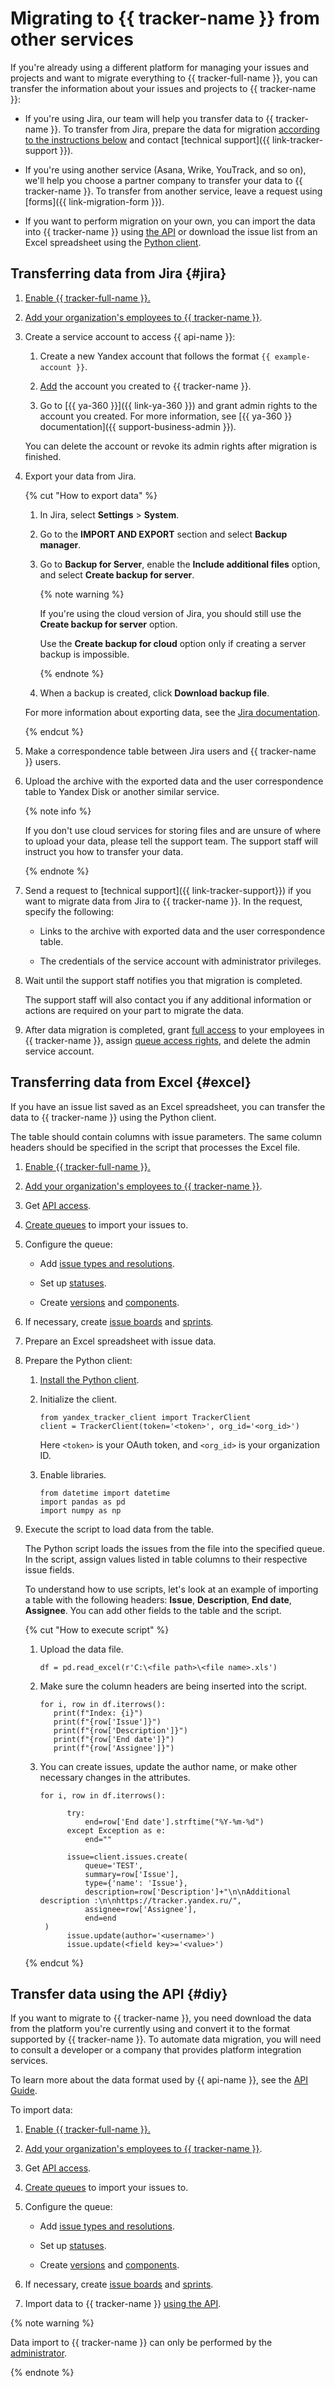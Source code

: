 # Migrating to {{ tracker-name }} from other services

If you're already using a different platform for managing your issues and projects and want to migrate everything to {{ tracker-full-name }}, you can transfer the information about your issues and projects to {{ tracker-name }}:

* If you're using Jira, our team will help you transfer data to {{ tracker-name }}. To transfer from Jira, prepare the data for migration [according to the instructions below](#jira) and contact [technical support]({{ link-tracker-support }}).

* If you're using another service (Asana, Wrike, YouTrack, and so on), we'll help you choose a partner company to transfer your data to {{ tracker-name }}. To transfer from another service, leave a request using [forms]({{ link-migration-form }}).

* If you want to perform migration on your own, you can import the data into {{ tracker-name }} using [the API](#diy) or download the issue list from an Excel spreadsheet using the [Python client](#excel).

## Transferring data from Jira {#jira}



1. [Enable {{ tracker-full-name }}.](enable-tracker.md)

1. [Add your organization's employees to {{ tracker-name }}](add-users.md).

1. Create a service account to access {{ api-name }}:

   1. Create a new Yandex account that follows the format `{{ example-account }}`.

   1. [Add](add-users.md#invite_user) the account you created to {{ tracker-name }}.

   1. Go to [{{ ya-360 }}]({{ link-ya-360 }}) and grant admin rights to the account you created. For more information, see [{{ ya-360 }} documentation]({{ support-business-admin }}).

   You can delete the account or revoke its admin rights after migration is finished.

1. Export your data from Jira.

   {% cut "How to export data" %}

   1. In Jira, select **Settings** > **System**.

   1. Go to the **IMPORT AND EXPORT** section and select **Backup manager**.

   1. Go to **Backup for Server**, enable the **Include additional files** option, and select **Create backup for server**.

      {% note warning %}

      If you're using the cloud version of Jira, you should still use the **Create backup for server** option.

      Use the **Create backup for cloud** option only if creating a server backup is impossible.

      {% endnote %}

   1. When a backup is created, click **Download backup file**.

   For more information about exporting data, see the [Jira documentation](https://support.atlassian.com/jira-cloud-administration/docs/export-issues/).

   {% endcut %}

1. Make a correspondence table between Jira users and {{ tracker-name }} users.

1. Upload the archive with the exported data and the user correspondence table to Yandex Disk or another similar service.

   {% note info %}

   If you don't use cloud services for storing files and are unsure of where to upload your data, please tell the support team. The support staff will instruct you how to transfer your data.

   {% endnote %}

1. Send a request to [technical support]({{ link-tracker-support}}) if you want to migrate data from Jira to {{ tracker-name }}. In the request, specify the following:

   * Links to the archive with exported data and the user correspondence table.

   * The credentials of the service account with administrator privileges.

1. Wait until the support staff notifies you that migration is completed.

   The support staff will also contact you if any additional information or actions are required on your part to migrate the data.

1. After data migration is completed, grant [full access](access.md) to your employees in {{ tracker-name }}, assign [queue access rights](manager/queue-access.md), and delete the admin service account.

## Transferring data from Excel {#excel}

If you have an issue list saved as an Excel spreadsheet, you can transfer the data to {{ tracker-name }} using the Python client.

The table should contain columns with issue parameters. The same column headers should be specified in the script that processes the Excel file.

1. [Enable {{ tracker-full-name }}.](enable-tracker.md)

1. [Add your organization's employees to {{ tracker-name }}](add-users.md).

1. Get [API access](concepts/access.md#section_about_python_client).

1. [Create queues](manager/create-queue.md) to import your issues to.

1. Configure the queue:

    - Add [issue types and resolutions](manager/add-ticket-type.md).

    - Set up [statuses](manager/workflow.md).

    - Create [versions](manager/versions.md) and [components](manager/components.md).

1. If necessary, create [issue boards](manager/create-agile-board.md) and [sprints](manager/create-agile-sprint.md).

1. Prepare an Excel spreadsheet with issue data.

1. Prepare the Python client:

   1. [Install the Python client](user/python.md).

   1. Initialize the client.

      ```
      from yandex_tracker_client import TrackerClient
      client = TrackerClient(token='<token>', org_id='<org_id>')
      ```

      Here `<token>` is your OAuth token, and `<org_id>` is your organization ID.

   1. Enable libraries.

      ```
      from datetime import datetime 
      import pandas as pd
      import numpy as np
      ```

1. Execute the script to load data from the table.

   The Python script loads the issues from the file into the specified queue. In the script, assign values listed in table columns to their respective issue fields.

   To understand how to use scripts, let's look at an example of importing a table with the following headers: **Issue**, **Description**, **End date**, **Assignee**. You can add other fields to the table and the script.

   {% cut "How to execute script" %}

   1. Upload the data file.

      ```
      df = pd.read_excel(r'C:\<file path>\<file name>.xls')
      ```

   1. Make sure the column headers are being inserted into the script.

      ```
      for i, row in df.iterrows():
         print(f"Index: {i}")
         print(f"{row['Issue']}")
         print(f"{row['Description']}")
         print(f"{row['End date']}")
         print(f"{row['Assignee']}")
      ```

   1. You can create issues, update the author name, or make other necessary changes in the attributes.

      ```
      for i, row in df.iterrows():
      
            try:
                end=row['End date'].strftime("%Y-%m-%d")
            except Exception as e:
                end=""
      
            issue=client.issues.create(
                queue='TEST', 
                summary=row['Issue'], 
                type={'name': 'Issue'}, 
                description=row['Description']+"\n\nAdditional description :\n\nhttps://tracker.yandex.ru/",
                assignee=row['Assignee'], 
                end=end
       )
            issue.update(author='<username>')
            issue.update(<field key>='<value>')
      ```

   {% endcut %}

## Transfer data using the API {#diy}

If you want to migrate to {{ tracker-name }}, you need download the data from the platform you're currently using and convert it to the format supported by {{ tracker-name }}. To automate data migration, you will need to consult a developer or a company that provides platform integration services.

To learn more about the data format used by {{ api-name }}, see the [API Guide](concepts/import/import-ticket.md).

To import data:

1. [Enable {{ tracker-full-name }}.](enable-tracker.md)

1. [Add your organization's employees to {{ tracker-name }}](add-users.md).

1. Get [API access](concepts/access.md).

1. [Create queues](manager/create-queue.md) to import your issues to.

1. Configure the queue:

    - Add [issue types and resolutions](manager/add-ticket-type.md).

    - Set up [statuses](manager/workflow.md).

    - Create [versions](manager/versions.md) and [components](manager/components.md).

1. If necessary, create [issue boards](manager/create-agile-board.md) and [sprints](manager/create-agile-sprint.md).

1. Import data to {{ tracker-name }} [using the API](concepts/import/import-ticket.md).



{% note warning %}

Data import to {{ tracker-name }} can only be performed by the [administrator](role-model.md).

{% endnote %}


